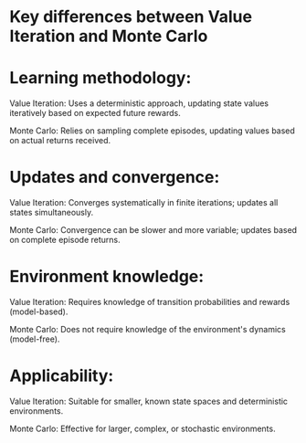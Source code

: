# Key differences between Value Iteration and Monte Carlo

# Learning methodology:

Value Iteration: Uses a deterministic approach, updating state values iteratively based on expected future rewards.

Monte Carlo: Relies on sampling complete episodes, updating values based on actual returns received.

# Updates and convergence:

Value Iteration: Converges systematically in finite iterations; updates all states simultaneously.

Monte Carlo: Convergence can be slower and more variable; updates based on complete episode returns.

# Environment knowledge:

Value Iteration: Requires knowledge of transition probabilities and rewards (model-based).

Monte Carlo: Does not require knowledge of the environment's dynamics (model-free).

# Applicability:

Value Iteration: Suitable for smaller, known state spaces and deterministic environments.

Monte Carlo: Effective for larger, complex, or stochastic environments.
